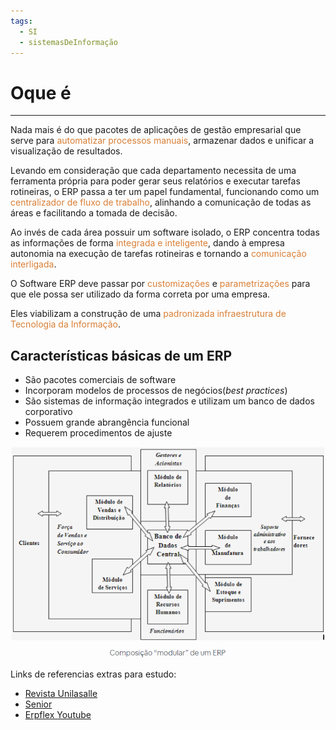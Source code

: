 ```yaml
---
tags:
  - SI
  - sistemasDeInformação
---
```

# Oque é 
--- 

Nada mais é do que pacotes de aplicações de gestão empresarial que serve para <span style="color:#d97f36">automatizar processos manuais</span>, armazenar dados e unificar a visualização de resultados.

Levando em consideração que cada departamento necessita de uma ferramenta própria para poder gerar seus relatórios e executar tarefas rotineiras, o ERP passa a ter um papel fundamental, funcionando como um <span style="color:#d97f36">centralizador de fluxo de trabalho</span>, alinhando a comunicação de todas as áreas e facilitando a tomada de decisão.

Ao invés de cada área possuir um software isolado, o ERP concentra todas as informações de forma <span style="color:#d97f36">integrada e inteligente</span>, dando à empresa autonomia na execução de tarefas rotineiras e tornando a <span style="color:#d97f36">comunicação interligada</span>.

O Software ERP deve passar por <span style="color:#d97f36">customizações </span>e <span style="color:#d97f36">parametrizações</span> para que ele possa ser utilizado da forma correta por uma empresa. 

Eles viabilizam a construção de uma<span style="color:#d97f36"> padronizada infraestrutura de Tecnologia da Informação</span>.

## Características básicas de um ERP

- São pacotes comerciais de software
- Incorporam modelos de processos de negócios(*best practices*)
- São sistemas de informação integrados e utilizam um banco de dados corporativo
- Possuem grande abrangência funcional
- Requerem procedimentos de ajuste

![](img/Pasted%20image%2020240307110744.png)


Links de referencias extras para estudo:

- [Revista Unilasalle]([https://revistas.unilasalle.edu.br/index.php/desenvolve/article/view/926/787](https://revistas.unilasalle.edu.br/index.php/desenvolve/article/view/926/787))
- [Senior](https://www.senior.com.br/sistema-erp-o-que-e-e-como-funciona)
- [Erpflex Youtube](https://www.youtube.com/watch?v=-iO-uKoN1DY) 